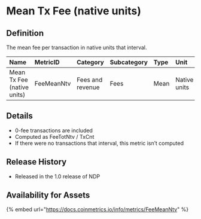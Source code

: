 # Mean Tx Fee \(native units\)

## Definition

The mean fee per transaction in native units that interval.

| Name | MetricID | Category | Subcategory | Type | Unit | Interval |
| :--- | :--- | :--- | :--- | :--- | :--- | :--- |
| Mean Tx Fee \(native units\) | FeeMeanNtv | Fees and revenue | Fees | Mean | Native units | 1 day |

## Details

* 0-fee transactions are included
* Computed as FeeTotNtv / TxCnt
* If there were no transactions that interval, this metric isn’t computed

## Release History

* Released in the 1.0 release of NDP

## Availability for Assets

{% embed url="https://docs.coinmetrics.io/info/metrics/FeeMeanNtv" %}

